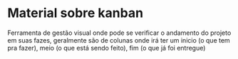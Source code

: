 # Material sobre kanban


Ferramenta de gestão visual onde pode se verificar o andamento do projeto em suas fazes, geralmente são de colunas onde irá ter um inicio (o que tem pra fazer), meio (o que está sendo feito), fim (o que já foi entregue)
